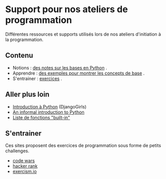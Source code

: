 # Support pour nos ateliers de programmation

Différentes ressources et supports utilisés lors de nos ateliers d'initiation à la programmation.


## Contenu

  * Notions : [des notes sur les bases en Python](https://github.com/djangogirlsbdx/ressources-et-supports/blob/master/cheatsheet.md) .
  * Apprendre : [des exemples pour montrer les concepts de base](https://github.com/djangogirlsbdx/ressources-et-supports/tree/master/exemples/) .
  * S'entrainer : [exercices](https://github.com/djangogirlsbdx/ressources-et-supports/blob/master/exercices/README.md) .

## Aller plus loin

  * [Introduction à Python](https://tutorial.djangogirls.org/fr/python_introduction/) (DjangoGirls)
  * [An informal introduction to Python](https://docs.python.org/3/tutorial/introduction.html)
  * [Liste de fonctions "built-in"](https://docs.python.org/2/library/functions.html)


## S'entrainer

Ces sites proposent des exercices de programmation sous forme de petits challenges.

  * [code wars](https://www.codewars.com/)
  * [hacker rank](https://www.hackerrank.com/)
  * [exercism.io](http://exercism.io/)
